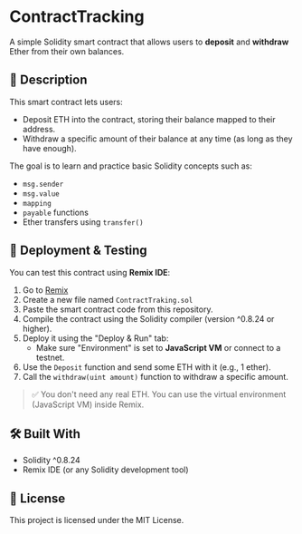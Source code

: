 # ContractTracking

A simple Solidity smart contract that allows users to **deposit** and **withdraw** Ether from their own balances.

## 📄 Description

This smart contract lets users:
- Deposit ETH into the contract, storing their balance mapped to their address.
- Withdraw a specific amount of their balance at any time (as long as they have enough).

The goal is to learn and practice basic Solidity concepts such as:
- `msg.sender`
- `msg.value`
- `mapping`
- `payable` functions
- Ether transfers using `transfer()`

## 🚀 Deployment & Testing

You can test this contract using **Remix IDE**:

1. Go to [Remix](https://remix.ethereum.org/)
2. Create a new file named `ContractTraking.sol`
3. Paste the smart contract code from this repository.
4. Compile the contract using the Solidity compiler (version ^0.8.24 or higher).
5. Deploy it using the "Deploy & Run" tab:
   - Make sure "Environment" is set to **JavaScript VM** or connect to a testnet.
6. Use the `Deposit` function and send some ETH with it (e.g., 1 ether).
7. Call the `withdraw(uint amount)` function to withdraw a specific amount.

> ✅ You don't need any real ETH. You can use the virtual environment (JavaScript VM) inside Remix.

## 🛠 Built With

- Solidity ^0.8.24
- Remix IDE (or any Solidity development tool)

## 📜 License

This project is licensed under the MIT License.
